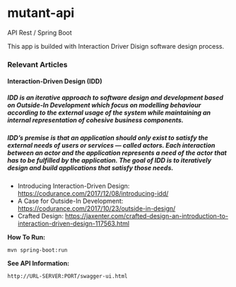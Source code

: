 # mutant-api
API Rest / Spring Boot 

This app is builded with Interaction Driver Disign software design process.

### Relevant Articles
#### **Interaction-Driven Design (IDD)**
##### IDD is an iterative approach to software design and development based on Outside-In Development which focus on modelling behaviour according to the external usage of the system while maintaining an internal representation of cohesive business components.
##### IDD’s premise is that an application should only exist to satisfy the external needs of users or services — called actors. Each interaction between an actor and the application represents a need of the actor that has to be fulfilled by the application. The goal of IDD is to iteratively design and build applications that satisfy those needs.

*   Introducing Interaction-Driven Design: 
    https://codurance.com/2017/12/08/introducing-idd/
*   A Case for Outside-In Development: 
    https://codurance.com/2017/10/23/outside-in-design/
*   Crafted Design:
    https://jaxenter.com/crafted-design-an-introduction-to-interaction-driven-design-117563.html
    

**How To Run:**

`mvn spring-boot:run`

**See API Information:**

`http://URL-SERVER:PORT/swagger-ui.html`